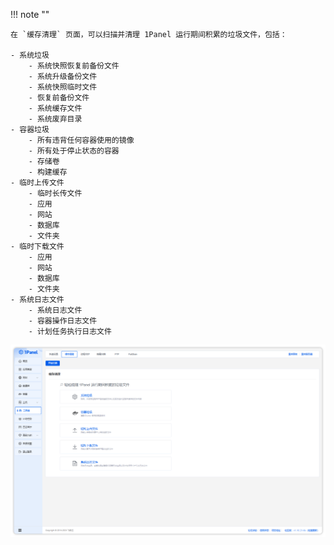 !!! note ""

    在 `缓存清理` 页面，可以扫描并清理 1Panel 运行期间积累的垃圾文件，包括：

    - 系统垃圾
        - 系统快照恢复前备份文件
        - 系统升级备份文件
        - 系统快照临时文件
        - 恢复前备份文件
        - 系统缓存文件
        - 系统废弃目录
    - 容器垃圾
        - 所有违背任何容器使用的镜像
        - 所有处于停止状态的容器
        - 存储卷
        - 构建缓存
    - 临时上传文件
        - 临时长传文件
        - 应用
        - 网站
        - 数据库
        - 文件夹
    - 临时下载文件
        - 应用
        - 网站
        - 数据库
        - 文件夹
    - 系统日志文件
        - 系统日志文件
        - 容器操作日志文件
        - 计划任务执行日志文件

![img.png](../../img/toolbox/clean.png)
